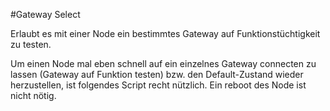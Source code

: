 #Gateway Select

Erlaubt es mit einer Node ein bestimmtes Gateway auf Funktionstüchtigkeit zu testen.

Um einen Node mal eben schnell auf ein einzelnes Gateway connecten zu lassen (Gateway auf Funktion testen) bzw. den Default-Zustand wieder herzustellen, ist folgendes Script recht nützlich. Ein reboot des Node ist nicht nötig.
